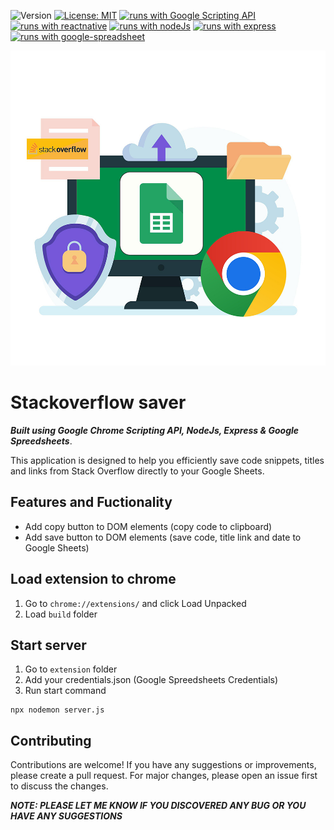 ![Version](https://img.shields.io/badge/Version-1.0-blue.svg?cacheSeconds=2592000)
[![License: MIT](https://img.shields.io/badge/License-MIT-yellow.svg)](https://opensource.org/licenses/MIT)
[![runs with Google Scripting API](https://img.shields.io/badge/Runs%20with%20Chrome_Scripting_API-000.svg?style=flat-square&logo=Google&labelColor=DF3A2A&logoColor=E8AF01)](https://developer.chrome.com/docs/extensions/reference/api/scripting)
[![runs with reactnative](https://img.shields.io/badge/Runs%20with%20React-000.svg?style=flat-square&logo=React&labelColor=f3f3f3&logoColor=61DAFB)](https://uk.legacy.reactjs.org/)
[![runs with nodeJs](https://img.shields.io/badge/Runs%20with%20Node.Js-000.svg?style=flat-square&logo=nodedotjs&labelColor=f3f3f3&logoColor=#3C823B)](https://nodejs.org/ru)
[![runs with express](https://img.shields.io/badge/Runs%20with%20Express-000.svg?style=flat-square&logo=Express&labelColor=f3f3f3&logoColor=7D7D7D)](https://expressjs.com/ru/)
[![runs with google-spreadsheet](https://img.shields.io/badge/Runs%20with%20Google_Spreadsheet-000.svg?style=flat-square&logo=googlesheets&labelColor=f3f3f3&logoColor=#34A853)](https://www.npmjs.com/package/googleapis)

![Stackoverflow saver](./redmi_assets/poster.jpg)

# Stackoverflow saver

**_Built using Google Chrome Scripting API, NodeJs, Express & Google Spreedsheets_**.

This application is designed to help you efficiently save code snippets,
titles and links from Stack Overflow directly to your Google Sheets.

## Features and Fuctionality

- Add copy button to DOM elements (copy code to clipboard)
- Add save button to DOM elements (save code, title link and date to Google Sheets)

## Load extension to chrome

1. Go to `chrome://extensions/` and click Load Unpacked
2. Load `build` folder

## Start server

1. Go to `extension` folder
2. Add your credentials.json (Google Spreedsheets Credentials)
3. Run start command

```
npx nodemon server.js
```

## Contributing

Contributions are welcome! If you have any suggestions or improvements, please create a pull request. For major changes, please open an issue first to discuss the changes.

**_NOTE: PLEASE LET ME KNOW IF YOU DISCOVERED ANY BUG OR YOU HAVE ANY SUGGESTIONS_**
